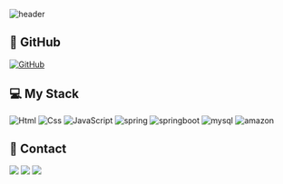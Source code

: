 ![header](https://capsule-render.vercel.app/api?type=waving&height=230&fontSize=50&text=WELCOME👋&fontColor=CD5E77&color=F4C2C2)

## 👀 GitHub
<a href = "https://github.com/jungbee2"><img alt="GitHub" src ="https://img.shields.io/badge/GitHub-181717.svg?&style=for-the-badge&logo=GitHub&logoColor=white"/></a>


## 💻 My Stack
<img alt="Html" src ="https://img.shields.io/badge/HTML5-E34F26.svg?&style=for-the-badge&logo=HTML5&logoColor=white"/>  <img alt="Css" src ="https://img.shields.io/badge/CSS3-1572B6.svg?&style=for-the-badge&logo=CSS3&logoColor=white"/>  <img alt="JavaScript" src ="https://img.shields.io/badge/JavaScriipt-F7DF1E.svg?&style=for-the-badge&logo=JavaScript&logoColor=black"/>  <img alt="spring"
src ="https://img.shields.io/badge/spring-6DB33F.svg?&style=for-the-badge&logo=spring&logoColor=white"/>  <img alt="springboot"
src ="https://img.shields.io/badge/springboot-6DB33F.svg?&style=for-the-badge&logo=springboot&logoColor=white"/>  <img alt="mysql"
src ="https://img.shields.io/badge/mysql-4479A1.svg?&style=for-the-badge&logo=mysql&logoColor=white"/>  <img alt="amazon"
src ="https://img.shields.io/badge/amazonaws-232F3E.svg?&style=for-the-badge&logo=amazonaws&logoColor=white"/>    

## 📧 Contact 
<a href="mailto:bin052512@gmail.com"><img src="https://img.shields.io/badge/google-4285F4?style=flat-square&logo=google&logoColor=white"/></a>
<a href="mailto:jungb1203@naver.com"><img src="https://img.shields.io/badge/Naver-03C75A?style=flat-square&logo=Naver&logoColor=white"/></a>
<a href="https://open.kakao.com/o/s5O7I8mf"><img src="https://img.shields.io/badge/KakaoTalk-FFCD00?style=flat-square&logo=KakaoTalk&logoColor=white"/></a> 


